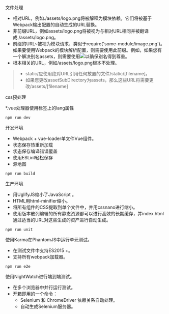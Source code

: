 文件处理
- 相对URL，例如./assets/logo.png将被解释为模块依赖。它们将被基于Webpack输出配置的自动生成的URL替换。
- 非前缀URL，例如assets/logo.png将被视为与相对URL相同并被翻译成./assets/logo.png。
- 前缀的URL~被视为模块请求，类似于require('some-module/image.png')。如果要使用Webpack的模块解析配置，则需要使用此前缀。例如，如果您有一个解决别名assets，则需要使用<img src="~assets/logo.png">以确保别名得到尊重。
- 根本相关的URL，例如/assets/logo.png根本不处理。

> - static/应使用绝对URL引用任何放置的文件/static/[filename]。
> - 如果您更改assetSubDirectory为assets，那么这些URL将需要更改/assets/[filename]

css预处理

*.vue处理器使用标签上的lang属性<style>
- <style lang="scss">
- <style lang="less">
> 默认为postCss

公共样式使用static引入index.html
- <style src="./styles/global.less" lang="less"></style>

`npm run dev`

开发环境
- Webpack + vue-loader单文件Vue组件。
- 状态保存热重新加载
- 状态保存编译错误覆盖
- 使用ESLint轻松保存
- 源地图

`npm run build`

生产环境
- 用UglifyJS缩小了JavaScript 。
- HTML用html-minifier缩小。
- 将所有组件的CSS提取到单个文件中，并用cssnano进行缩小。
- 使用版本散列编辑的所有静态资源都可以进行高效的长期缓存，并index.html通过适当的URL对这些生成的资产进行自动生成。

`npm run unit`

使用Karma在PhantomJS中运行单元测试。
- 在测试文件中支持ES2015 +。
- 支持所有webpack加载器。

`npm run e2e`

使用NightWatch进行端到端测试。
- 在多个浏览器中并行运行测试。
- 开箱即用的一个命令：
  - Selenium 和 ChromeDriver 依赖关系自动处理。
  - 自动生成Selenium服务器。
